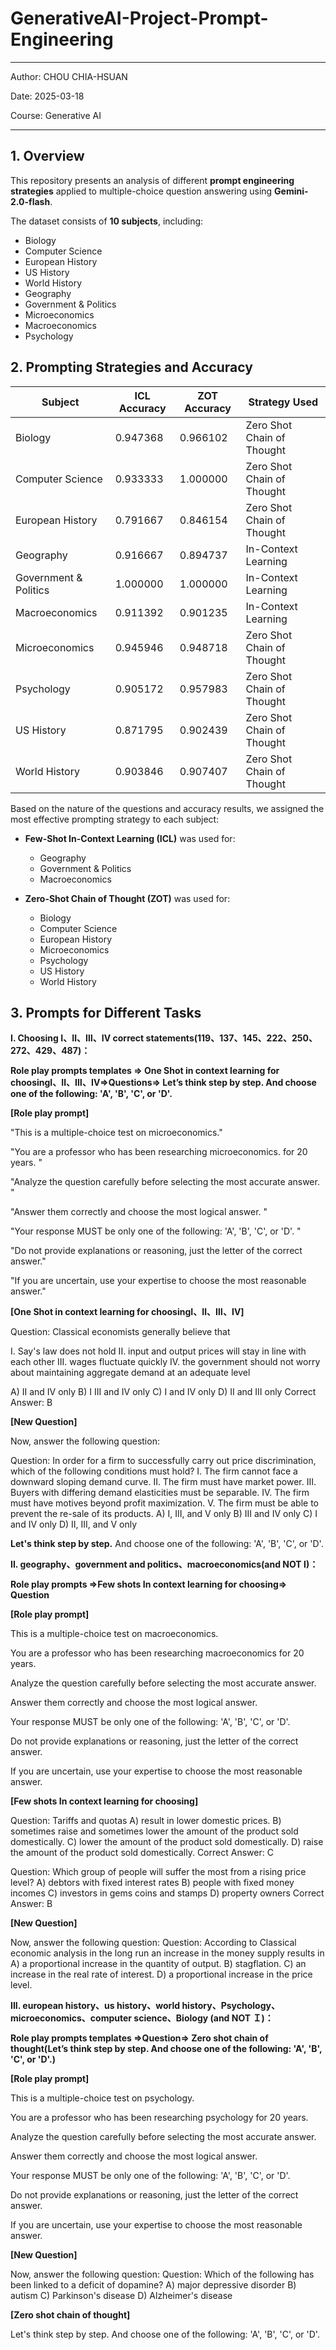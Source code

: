 # GenerativeAI-Project-Prompt-Engineering

---
Author: CHOU CHIA-HSUAN

Date: 2025-03-18

Course: Generative AI

---

## 1. Overview  

This repository presents an analysis of different **prompt engineering strategies** applied to multiple-choice question answering using **Gemini-2.0-flash**.  

The dataset consists of **10 subjects**, including:  
- Biology  
- Computer Science  
- European History  
- US History  
- World History  
- Geography  
- Government & Politics  
- Microeconomics  
- Macroeconomics  
- Psychology  

## 2. Prompting Strategies and Accuracy

| Subject               | ICL Accuracy | ZOT Accuracy | Strategy Used             |
|-----------------------|-------------|-------------|---------------------------|
| Biology              | 0.947368     | 0.966102    | Zero Shot Chain of Thought |
| Computer Science     | 0.933333     | 1.000000    | Zero Shot Chain of Thought |
| European History     | 0.791667     | 0.846154    | Zero Shot Chain of Thought |
| Geography           | 0.916667     | 0.894737    | In-Context Learning       |
| Government & Politics | 1.000000     | 1.000000    | In-Context Learning       |
| Macroeconomics       | 0.911392     | 0.901235    | In-Context Learning       |
| Microeconomics       | 0.945946     | 0.948718    | Zero Shot Chain of Thought |
| Psychology          | 0.905172     | 0.957983    | Zero Shot Chain of Thought |
| US History          | 0.871795     | 0.902439    | Zero Shot Chain of Thought |
| World History       | 0.903846     | 0.907407    | Zero Shot Chain of Thought |

Based on the nature of the questions and accuracy results, we assigned the most effective prompting strategy to each subject:

- **Few-Shot In-Context Learning (ICL)** was used for:
  - Geography  
  - Government & Politics  
  - Macroeconomics  

- **Zero-Shot Chain of Thought (ZOT)** was used for:
  - Biology  
  - Computer Science  
  - European History  
  - Microeconomics  
  - Psychology  
  - US History  
  - World History  

## 3. Prompts for Different Tasks

**I. Choosing Ⅰ、Ⅱ、Ⅲ、Ⅳ correct statements(119、137、145、222、250、272、429、487)：**

**Role play prompts templates => One Shot in context learning for choosingⅠ、Ⅱ、Ⅲ、Ⅳ=>Questions=> Let’s think step by step. And choose one of the following: 'A', 'B', 'C', or 'D'.**

**[Role play prompt]**

"This is a multiple-choice test on microeconomics." 

"You are a professor who has been researching microeconomics. for 20 years. " 

"Analyze the question carefully before selecting the most accurate answer. " 

"Answer them correctly and choose the most logical answer. " 

"Your response MUST be only one of the following: 'A', 'B', 'C', or 'D'. " 

"Do not provide explanations or reasoning, just the letter of the correct answer." 

"If you are uncertain, use your expertise to choose the most reasonable answer." 

**[One Shot in context learning for choosingⅠ、Ⅱ、Ⅲ、Ⅳ]**

Question: Classical economists generally believe that 

I. Say's law does not hold 
II. input and output prices will stay in line with each other 
III. wages fluctuate quickly 
IV. the government should not worry about maintaining aggregate demand at an adequate level 

A) II and IV only 
B) I III and IV only 
C) I and IV only 
D) II and III only 
Correct Answer: B 

**[New Question]**

Now, answer the following question: 

Question: In order for a firm to successfully carry out price discrimination, which 
of the following conditions must hold? I. The firm cannot face a downward sloping 
demand curve. II. The firm must have market power. III. Buyers with differing 
demand elasticities must be separable. IV. The firm must have motives beyond profit 
maximization. V. The firm must be able to prevent the re-sale of its products. 
A) I, III, and V only 
B) III and IV only 
C) I and IV only 
D) II, III, and V only 

**Let's think step by step.** And choose one of the following: 'A', 'B', 'C', or 'D'.

**II. geography、government and politics、macroeconomics(and NOT I)：**

**Role play prompts =>Few shots In context learning for choosing=> Question**

**[Role play prompt]**

This is a multiple-choice test on macroeconomics. 

You are a professor who has been researching macroeconomics for 20 years. 

Analyze the question carefully before selecting the most accurate answer.  

Answer them correctly and choose the most logical answer.  

Your response MUST be only one of the following: 'A', 'B', 'C', or 'D'.  

Do not provide explanations or reasoning, just the letter of the correct answer. 

If you are uncertain, use your expertise to choose the most reasonable answer. 

**[Few shots In context learning for choosing]**

Question: Tariffs and quotas 
A) result in lower domestic prices. 
B) sometimes raise and sometimes lower the amount of the product 
sold domestically. 
C) lower the amount of the product sold domestically. 
D) raise the amount of the product sold domestically. 
Correct Answer: C 

Question: Which group of people will suffer the most from a rising price level? 
A) debtors with fixed interest rates 
B) people with fixed money incomes 
C) investors in gems coins and stamps 
D) property owners 
Correct Answer: B 

**[New Question]**

Now, answer the following question: 
Question: According to Classical economic analysis in the long run an increase in 
the money supply results in 
A) a proportional increase in the quantity of output. 
B) stagflation. 
C) an increase in the real rate of interest. 
D) a proportional increase in the price level.


**III. european history、us history、world history、Psychology、microeconomics、computer science、Biology (and NOT Ｉ)：** 

**Role play prompts templates =>Question=> Zero shot chain of thought(Let’s think step by step. And choose one of the following: 'A', 'B', 'C', or 'D'.)**

**[Role play prompt]**

This is a multiple-choice test on psychology. 

You are a professor who has been researching psychology for 20 years. 

Analyze the question carefully before selecting the most accurate answer. 

Answer them correctly and choose the most logical answer.  

Your response MUST be only one of the following: 'A', 'B', 'C', or 'D'. 

Do not provide explanations or reasoning, just the letter of the correct answer. 

If you are uncertain, use your expertise to choose the most reasonable answer. 

**[New Question]**

Now, answer the following question: 
Question: Which of the following has been linked to a deficit of dopamine? 
A) major depressive disorder 
B) autism 
C) Parkinson's disease 
D) Alzheimer's disease 

**[Zero shot chain of thought]**

Let's think step by step. And choose one of the following: 'A', 'B', 'C', or 'D'.




